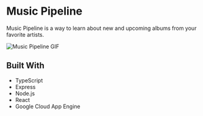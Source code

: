 # Music Pipeline

Music Pipeline is a way to learn about new and upcoming albums from your
favorite artists.

![Music Pipeline GIF](https://i.gyazo.com/6dc8977a6deee52ed5264b72a437bd68.gif)

## Built With

- TypeScript
- Express
- Node.js
- React
- Google Cloud App Engine
